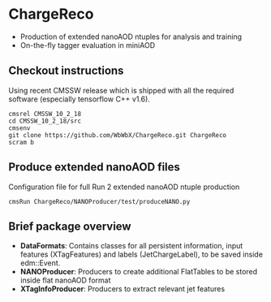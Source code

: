 # ChargeReco
* Production of extended nanoAOD ntuples for analysis and training
* On-the-fly tagger evaluation in miniAOD

## Checkout instructions

Using recent CMSSW release which is shipped with all the required software (especially tensorflow C++ v1.6).
```
cmsrel CMSSW_10_2_18
cd CMSSW_10_2_18/src
cmsenv
git clone https://github.com/WbWbX/ChargeReco.git ChargeReco
scram b
```

## Produce extended nanoAOD files

Configuration file for full Run 2 extended nanoAOD ntuple production
```
cmsRun ChargeReco/NANOProducer/test/produceNANO.py 
```

## Brief package overview

* **DataFormats**: Contains classes for all persistent information, input features (XTagFeatures) and labels (JetChargeLabel), to be saved inside edm::Event.
* **NANOProducer**: Producers to create additional FlatTables to be stored inside flat nanoAOD format
* **XTagInfoProducer**: Producers to extract relevant jet features


